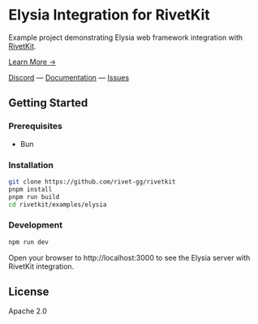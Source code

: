 # Elysia Integration for RivetKit

Example project demonstrating Elysia web framework integration with [RivetKit](https://rivetkit.org).

[Learn More →](https://github.com/rivet-gg/rivetkit)

[Discord](https://rivet.gg/discord) — [Documentation](https://rivetkit.org) — [Issues](https://github.com/rivet-gg/rivetkit/issues)

## Getting Started

### Prerequisites

- Bun

### Installation

```sh
git clone https://github.com/rivet-gg/rivetkit
pnpm install
pnpm run build
cd rivetkit/examples/elysia
```

### Development

```sh
npm run dev
```

Open your browser to http://localhost:3000 to see the Elysia server with RivetKit integration.

## License

Apache 2.0